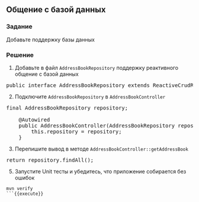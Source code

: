 ## Общение с базой данных

### Задание

Добавьте поддержку базы данных

### Решение

1. Добавьте в файл `AddressBookRepository` поддержку реактивного общение с базой данных

<pre class="file" data-filename="./src/main/java/org/example/addressbook/repository/AddressBookRepository.java" data-target="insert" data-marker="public interface AddressBookRepository {">
public interface AddressBookRepository extends ReactiveCrudRepository<AddressBook, Long> {
</pre>

2. Подключите `AddressBookRepository` в `AddressBookController`

<pre class="file" data-filename="./src/main/java/org/example/addressbook/controller/AddressBookController.java" data-target="insert" data-marker="    // ------------->">
final AddressBookRepository repository;

    @Autowired
    public AddressBookController(AddressBookRepository repository) {
        this.repository = repository;
    }
</pre>

3. Перепишите вывод в методе `AddressBookController::getAddressBook`

<pre class="file" data-filename="./src/main/java/org/example/addressbook/controller/AddressBookController.java" data-target="insert" data-marker="return Flux.empty();">
return repository.findAll();
</pre>

5. Запустите Unit тесты и убедитесь, что приложение собирается без ошибок

```
mvn verify
```{{execute}}
